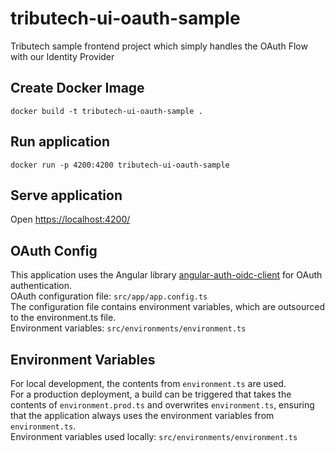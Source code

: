 # tributech-ui-oauth-sample

Tributech sample frontend project which simply handles the OAuth Flow with our Identity Provider

## Create Docker Image

`docker build -t tributech-ui-oauth-sample .`

## Run application

`docker run -p 4200:4200 tributech-ui-oauth-sample`

## Serve application

Open <https://localhost:4200/>

## OAuth Config

This application uses the Angular library [angular-auth-oidc-client](https://www.npmjs.com/package/angular-auth-oidc-client) for OAuth authentication.\
OAuth configuration file: `src/app/app.config.ts`\
The configuration file contains environment variables, which are outsourced to the environment.ts file.\
Environment variables: `src/environments/environment.ts`

## Environment Variables

For local development, the contents from `environment.ts` are used.\
For a production deployment, a build can be triggered that takes the contents of `environment.prod.ts` and overwrites `environment.ts`, ensuring that the application always uses the environment variables from `environment.ts`.\
Environment variables used locally: `src/environments/environment.ts`
